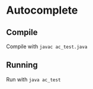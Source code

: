 # Autocomplete

## Compile
Compile with ``javac ac_test.java``

## Running
Run with ``java ac_test``